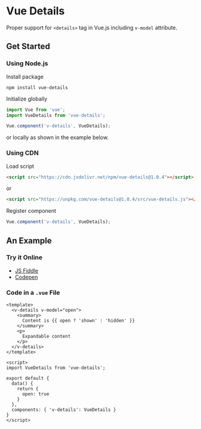 # Vue Details

Proper support for `<details>` tag in Vue.js including `v-model` attribute.

## Get Started

### Using Node.js

Install package
```
npm install vue-details
```

Initialize globally
```js
import Vue from 'vue';
import VueDetails from 'vue-details';

Vue.component('v-details', VueDetails);
```

or locally as shown in the example below.

### Using CDN

Load script

```html
<script src="https://cdn.jsdelivr.net/npm/vue-details@1.0.4"></script>
```

or

```html
<script src="https://unpkg.com/vue-details@1.0.4/src/vue-details.js"></script>
```

Register component

```js
Vue.component('v-details', VueDetails);
```

## An Example

### Try it Online
- [JS Fiddle](https://jsfiddle.net/rest_easy/w06e7mng/1/)
- [Codepen](https://codepen.io/kim366/pen/OZGLVY)

### Code in a `.vue` File

```vue
<template>
  <v-details v-model="open">
    <summary>
      Content is {{ open ? 'shown' : 'hidden' }}
    </summary>
    <p>
      Expandable content
    </p>
  </v-details>
</template>

<script>
import VueDetails from 'vue-details';

export default {
  data() {
    return {
      open: true
    }
  },
  components: { 'v-details': VueDetails }
}
</script>
```
